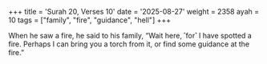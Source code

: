+++
title = 'Surah 20, Verses 10'
date = '2025-08-27'
weight = 2358
ayah = 10
tags = ["family", "fire", "guidance", "hell"]
+++

When he saw a fire, he said to his family, “Wait here, ˹for˺ I have spotted a fire. Perhaps I can bring you a torch from it, or find some guidance at the fire.”